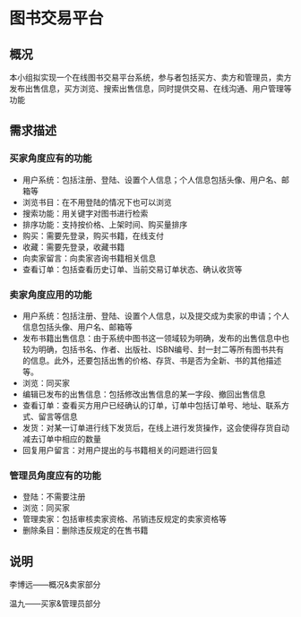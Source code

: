 # 图书交易平台

## 概况

​	本小组拟实现一个在线图书交易平台系统，参与者包括买方、卖方和管理员，卖方发布出售信息，买方浏览、搜索出售信息，同时提供交易、在线沟通、用户管理等功能

## 需求描述

### 买家角度应有的功能

- 用户系统：包括注册、登陆、设置个人信息；个人信息包括头像、用户名、邮箱等
- 浏览书目：在不用登陆的情况下也可以浏览
- 搜索功能：用关键字对图书进行检索
- 排序功能：支持按价格、上架时间、购买量排序
- 购买：需要先登录，购买书籍，在线支付
- 收藏：需要先登录，收藏书籍
- 向卖家留言：向卖家咨询书籍相关信息
- 查看订单：包括查看历史订单、当前交易订单状态、确认收货等

### 卖家角度应用的功能

- 用户系统：包括注册、登陆、设置个人信息，以及提交成为卖家的申请；个人信息包括头像、用户名、邮箱等
- 发布书籍出售信息：由于系统中图书这一领域较为明确，发布的出售信息中也较为明确，包括书名、作者、出版社、ISBN编号、封一封二等所有图书共有的信息。此外，还要包括出售的价格、存货、书是否为全新、书的其他描述等。
- 浏览：同买家
- 编辑已发布的出售信息：包括修改出售信息的某一字段、撤回出售信息
- 查看订单：查看买方用户已经确认的订单，订单中包括订单号、地址、联系方式、留言等信息
- 发货：对某一订单进行线下发货后，在线上进行发货操作，这会使得存货自动减去订单中相应的数量
- 回复用户留言：对用户提出的与书籍相关的问题进行回复

### 管理员角度应有的功能

* 登陆：不需要注册
* 浏览：同买家
* 管理卖家：包括审核卖家资格、吊销违反规定的卖家资格等
* 删除条目：删除违反规定的在售书籍


## 说明

李博远——概况&卖家部分

温九——买家&管理员部分